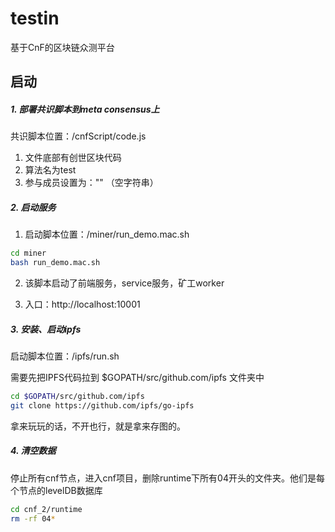 # testin
基于CnF的区块链众测平台

## 启动

##### 1. 部署共识脚本到meta consensus上

共识脚本位置：/cnfScript/code.js 

1. 文件底部有创世区块代码
2. 算法名为test
3. 参与成员设置为："" （空字符串）

##### 2. 启动服务

1. 启动脚本位置：/miner/run_demo.mac.sh
```sh
cd miner
bash run_demo.mac.sh
```

2. 该脚本启动了前端服务，service服务，矿工worker

3. 入口：http://localhost:10001

##### 3. 安装、启动ipfs

启动脚本位置：/ipfs/run.sh

需要先把IPFS代码拉到 $GOPATH/src/github.com/ipfs 文件夹中

```sh
cd $GOPATH/src/github.com/ipfs
git clone https://github.com/ipfs/go-ipfs 
```

拿来玩玩的话，不开也行，就是拿来存图的。

##### 4. 清空数据

停止所有cnf节点，进入cnf项目，删除runtime下所有04开头的文件夹。他们是每个节点的levelDB数据库

```sh
cd cnf_2/runtime
rm -rf 04*
```
